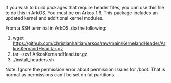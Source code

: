 If you wish to build packages that require header files, you can use this file to do this in ArkOS.  You must be on Arkos 1.6.  This package includes an updated kernel and additional kernel modules.

From a SSH terminal in ArkOS, do the following:

1. wget https://github.com/christianhaitian/arkos/raw/main/KernelandHeader/ArkosKernandHead.tar.gz
2. tar -zxvf ArkosKernandHead.tar.gz
3. ./install_headers.sh

Note: Ignore the permission error about permission issues for /boot.  That is normal as permissions can't be set on fat partitions.
